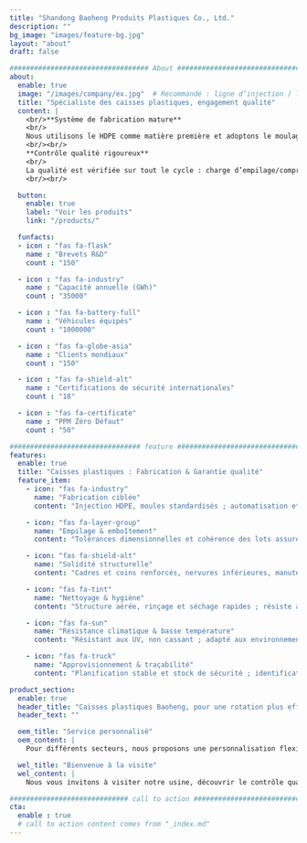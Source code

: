 ```yaml
---
title: "Shandong Baoheng Produits Plastiques Co., Ltd."
description: ""
bg_image: "images/feature-bg.jpg"
layout: "about"
draft: false

################################## About #####################################
about: 
  enable: true
  image: "/images/company/ex.jpg"  # Recommandé : ligne d’injection / ligne de lavage / démonstration empilage & emboîtement
  title: "Spécialiste des caisses plastiques, engagement qualité"
  content: |
    <br/>**Système de fabrication mature**
    <br/>
    Nous utilisons le HDPE comme matière première et adoptons le moulage par injection avec des moules standardisés. La production multi-postes automatisée et le contrôle des tolérances dimensionnelles clés maintiennent des hauteurs d’empilage et des jeux d’emboîtement stables. Associés à des contrôles par échantillonnage et une surveillance des processus, nous garantissons un approvisionnement continu et stable en série.
    <br/><br/>
    **Contrôle qualité rigoureux**
    <br/>
    La qualité est vérifiée sur tout le cycle : charge d’empilage/compression, chute/impact des coins, traction des poignées, résistance aux détergents et à l’eau chaude, vieillissement climatique et UV. La double validation de la solidité structurelle et de l’adaptabilité environnementale assure sécurité et durabilité en rotation intensive.
    <br/><br/>

  button:
    enable: true
    label: "Voir les produits"
    link: "/products/"

  funfacts:
  - icon : "fas fa-flask"
    name : "Brevets R&D"
    count : "150"

  - icon : "fas fa-industry"
    name : "Capacité annuelle (GWh)"
    count : "35000"

  - icon : "fas fa-battery-full"
    name : "Véhicules équipés"
    count : "1000000"

  - icon : "fas fa-globe-asia"
    name : "Clients mondiaux"
    count : "150"

  - icon : "fas fa-shield-alt"
    name : "Certifications de sécurité internationales"
    count : "18"

  - icon : "fas fa-certificate"
    name : "PPM Zéro Défaut"
    count : "50"

################################ feature #####################################
features:
  enable: true
  title: "Caisses plastiques : Fabrication & Garantie qualité"
  feature_item:
    - icon: "fas fa-industry"
      name: "Fabrication ciblée"
      content: "Injection HDPE, moules standardisés ; automatisation et traçabilité des processus"

    - icon: "fas fa-layer-group"
      name: "Empilage & emboîtement"
      content: "Tolérances dimensionnelles et cohérence des lots assurent un empilage stable et un emboîtement fluide"

    - icon: "fas fa-shield-alt"
      name: "Solidité structurelle"
      content: "Cadres et coins renforcés, nervures inférieures, manutention plus stable"

    - icon: "fas fa-tint"
      name: "Nettoyage & hygiène"
      content: "Structure aérée, rinçage et séchage rapides ; résiste aux détergents courants et à l’eau chaude"

    - icon: "fas fa-sun"
      name: "Résistance climatique & basse température"
      content: "Résistant aux UV, non cassant ; adapté aux environnements extérieurs et à la chaîne du froid"

    - icon: "fas fa-truck"
      name: "Approvisionnement & traçabilité"
      content: "Planification stable et stock de sécurité ; identification des lots et documents de conformité"

product_section: 
  enable: true
  header_title: "Caisses plastiques Baoheng, pour une rotation plus efficace"
  header_text: ""

  oem_title: "Service personnalisé"
  oem_content: |
    Pour différents secteurs, nous proposons une personnalisation flexible : capacité, forme, couleur et renfort de robustesse.

  wel_title: "Bienvenue à la visite"
  wel_content: |
    Nous vous invitons à visiter notre usine, découvrir le contrôle qualité du processus complet, visiter les entrepôts et expéditions, et discuter sur place des solutions personnalisées et des plans de livraison.

############################# call to action #################################
cta:
  enable : true
  # call to action content comes from "_index.md"
---
```


